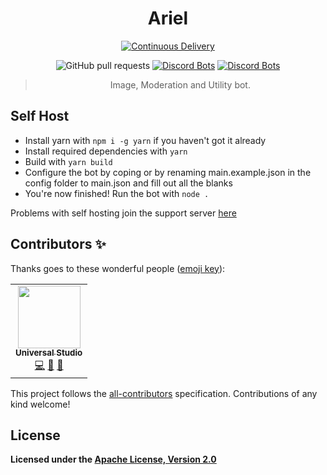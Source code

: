 <div align="center">

# Ariel

[![Continuous Delivery](https://github.com/AstrielDivision/Ariel/actions/workflows/okteto-push.yml/badge.svg)](https://github.com/AstrielDivision/Ariel/actions/workflows/okteto-push.yml)

![GitHub pull requests](https://img.shields.io/github/issues-pr/AstrielDivision/Ariel)
[![Discord Bots](https://top.gg/api/widget/servers/609269728455688193.svg?noavatar=true)](https://top.gg/bot/609269728455688193)
[![Discord Bots](https://top.gg/api/widget/status/609269728455688193.svg)](https://top.gg/bot/609269728455688193)

> Image, Moderation and Utility bot.

</div>

## Self Host

- Install yarn with `npm i -g yarn` if you haven't got it already
- Install required dependencies with `yarn`
- Build with `yarn build`
- Configure the bot by coping or by renaming main.example.json in the config folder to main.json and fill out all the blanks
- You're now finished! Run the bot with `node .`

Problems with self hosting join the support server [here](https://discord.gg/sb9sF2kFg8)

## Contributors ✨

Thanks goes to these wonderful people ([emoji key](https://allcontributors.org/docs/en/emoji-key)):
<!-- ALL-CONTRIBUTORS-LIST:START - Do not remove or modify this section -->
<!-- prettier-ignore-start -->
<!-- markdownlint-disable -->
<table>
  <tr>
    <td align="center"><a href="https://tmuniversal.eu/"><img src="https://avatars.githubusercontent.com/u/10200399?v=4?s=100" width="100px;" alt=""/><br /><sub><b>Universal Studio</b></sub></a><br /><a href="https://github.com/AstrielDivision/Ariel/commits?author=TMUniversal" title="Code">💻</a> <a href="https://github.com/AstrielDivision/Ariel/pulls?q=is%3Apr+reviewed-by%3ATMUniversal" title="Reviewed Pull Requests">👀</a> <a href="#maintenance-TMUniversal" title="Maintenance">🚧</a></td>
  </tr>
</table>

<!-- markdownlint-restore -->
<!-- prettier-ignore-end -->

<!-- ALL-CONTRIBUTORS-LIST:END -->

This project follows the [all-contributors](https://github.com/all-contributors/all-contributors) specification. Contributions of any kind welcome!

## License

**Licensed under the [Apache License, Version 2.0](https://github.com/AstraeaStudios/Ariel/blob/main/LICENSE)**
